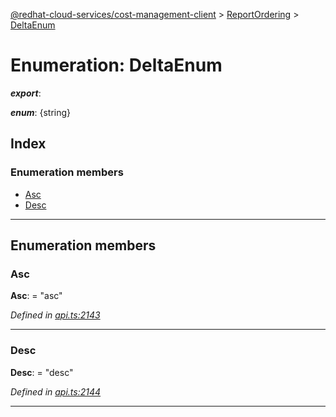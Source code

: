 [@redhat-cloud-services/cost-management-client](../README.md) > [ReportOrdering](../modules/reportordering.md) > [DeltaEnum](../enums/reportordering.deltaenum.md)

# Enumeration: DeltaEnum

*__export__*: 

*__enum__*: {string}

## Index

### Enumeration members

* [Asc](reportordering.deltaenum.md#asc)
* [Desc](reportordering.deltaenum.md#desc)

---

## Enumeration members

<a id="asc"></a>

###  Asc

**Asc**:  = "asc"

*Defined in [api.ts:2143](https://github.com/RedHatInsights/javascript-clients/blob/master/packages/cost-management/api.ts#L2143)*

___
<a id="desc"></a>

###  Desc

**Desc**:  = "desc"

*Defined in [api.ts:2144](https://github.com/RedHatInsights/javascript-clients/blob/master/packages/cost-management/api.ts#L2144)*

___

